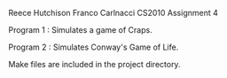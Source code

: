 Reece Hutchison
Franco Carlnacci
CS2010
Assignment 4

Program 1 : 
    Simulates a game of Craps. 

Program 2 : 
    Simulates Conway's Game of Life.

Make files are included in the project directory.
